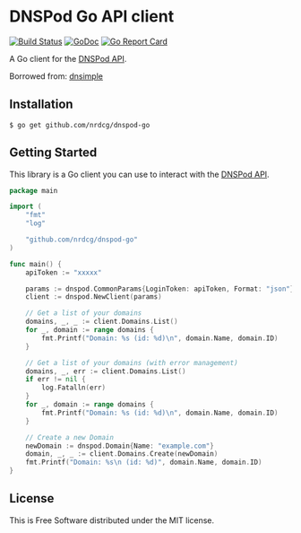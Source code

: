 # DNSPod Go API client

[![Build Status](https://travis-ci.com/nrdcg/dnspod-go.svg?branch=master)](https://travis-ci.com/nrdcg/dnspod-go)
[![GoDoc](https://godoc.org/github.com/nrdcg/dnspod-go?status.svg)](https://godoc.org/github.com/nrdcg/dnspod-go)
[![Go Report Card](https://goreportcard.com/badge/github.com/nrdcg/dnspod-go)](https://goreportcard.com/report/github.com/nrdcg/dnspod-go)

A Go client for the [DNSPod API](https://www.dnspod.cn/docs/index.html).

Borrowed from: [dnsimple](https://github.com/weppos/dnsimple-go/dnsimple)

## Installation

```console
$ go get github.com/nrdcg/dnspod-go
```

## Getting Started

This library is a Go client you can use to interact with the [DNSPod API](https://www.dnspod.cn/docs/index.html).

```go
package main

import (
	"fmt"
	"log"

	"github.com/nrdcg/dnspod-go"
)

func main() {
	apiToken := "xxxxx"

	params := dnspod.CommonParams{LoginToken: apiToken, Format: "json"}
	client := dnspod.NewClient(params)

	// Get a list of your domains
	domains, _, _ := client.Domains.List()
	for _, domain := range domains {
		fmt.Printf("Domain: %s (id: %d)\n", domain.Name, domain.ID)
	}

	// Get a list of your domains (with error management)
	domains, _, err := client.Domains.List()
	if err != nil {
		log.Fatalln(err)
	}
	for _, domain := range domains {
		fmt.Printf("Domain: %s (id: %d)\n", domain.Name, domain.ID)
	}

	// Create a new Domain
	newDomain := dnspod.Domain{Name: "example.com"}
	domain, _, _ := client.Domains.Create(newDomain)
	fmt.Printf("Domain: %s\n (id: %d)", domain.Name, domain.ID)
}

```

## License

This is Free Software distributed under the MIT license.
